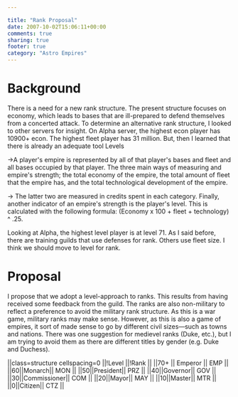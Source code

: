 ```yaml
---

title: "Rank Proposal"
date: 2007-10-02T15:06:11+00:00
comments: true
sharing: true
footer: true
category: "Astro Empires"
---
```


Background
===========
There is a need for a new rank structure. The present structure focuses on economy, which leads to bases that are ill-prepared to defend themselves from a concerted attack. To determine an alternative rank structure, I looked to other servers for insight. On Alpha server, the highest econ player has 10900+ econ. The highest fleet player has 31 million. But, then I learned that there is already an adequate tool Levels

->A player's empire is represented by all of that player's bases and fleet and all bases occupied by that player. The three main ways of measuring and empire's strength; the total economy of the empire, the total amount of fleet that the empire has, and the total technological development of the empire.

-> The latter two are measured in credits spent in each category. Finally, another indicator of an empire's strength is the player's level. This is calculated with the following formula: (Economy x 100 + fleet + technology) ^ .25.

Looking at Alpha, the highest level player is at level 71. As I said before, there are training guilds that use defenses for rank. Others use fleet size. I think we should move to level for rank. 

Proposal
========

I propose that we adopt a level-approach to ranks. This results from having received some feedback from the guild. The ranks are also non-military to reflect a preference to avoid the military rank structure. As this is a war game, military ranks may make sense. However, as this is also a game of empires, it sort of made sense to go by different civil sizes&mdash;such as towns and nations. There was one suggestion for medievel ranks (Duke, etc.), but I am trying to avoid them as there are different titles by gender (e.g. Duke and Duchess).

||class=structure cellspacing=0
||!Level ||!Rank ||
||70+ || Emperor || EMP ||
||60||Monarch|| MON ||
||50||President|| PRZ ||
||40||Governor|| GOV ||
||30||Commissioner|| COM ||
||20||Mayor|| MAY ||
||10||Master|| MTR ||
||0||Citizen|| CTZ ||
